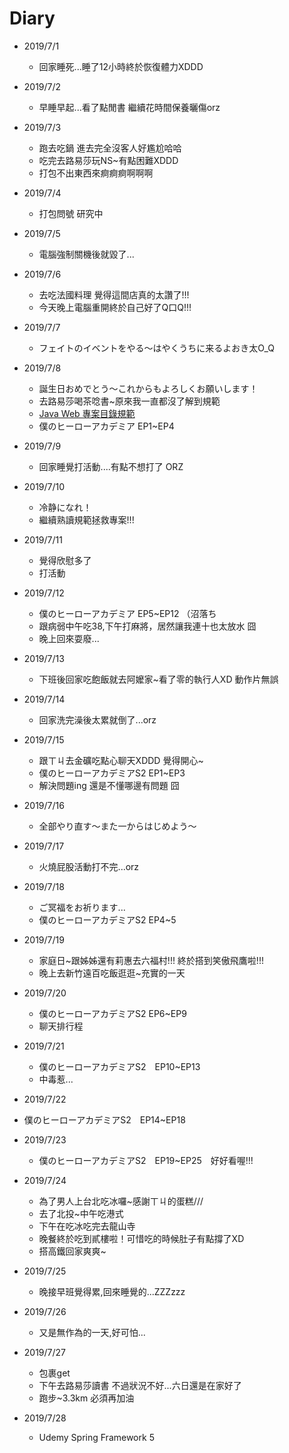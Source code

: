 # Diary

* 2019/7/1
  * 回家睡死...睡了12小時終於恢復體力XDDD
  
* 2019/7/2
  * 早睡早起...看了點閒書 繼續花時間保養曬傷orz
  
* 2019/7/3
  * 跑去吃鍋 進去完全沒客人好尷尬哈哈
  * 吃完去路易莎玩NS~有點困難XDDD
  * 打包不出東西來痾痾痾啊啊啊
  
* 2019/7/4
  * 打包問號 研究中
  
* 2019/7/5
  * 電腦強制關機後就毀了...
  
* 2019/7/6
  * 去吃法國料理 覺得這間店真的太讚了!!!
  * 今天晚上電腦重開終於自己好了Q口Q!!!
  
* 2019/7/7
  * フェイトのイベントをやる～はやくうちに来るよおき太O_Q
  
* 2019/7/8
  * 誕生日おめでとう～これからもよろしくお願いします！
  * 去路易莎喝茶唸書~原來我一直都沒了解到規範
  * [Java Web 專案目錄規範](https://www.itread01.com/content/1551459604.html)
  * 僕のヒーローアカデミア EP1~EP4
  
* 2019/7/9
  * 回家睡覺打活動....有點不想打了 ORZ
  
* 2019/7/10
  * 冷静になれ！
  * 繼續熟讀規範拯救專案!!!
  
* 2019/7/11
  * 覺得欣慰多了
  * 打活動
  
* 2019/7/12
  * 僕のヒーローアカデミア EP5~EP12 （沼落ち
  * 跟病弱中午吃38,下午打麻將，居然讓我連十也太放水 囧
  * 晚上回來耍廢...
  
* 2019/7/13
  * 下班後回家吃飽飯就去阿嬤家~看了零的執行人XD 動作片無誤
  
* 2019/7/14
  * 回家洗完澡後太累就倒了...orz
  
* 2019/7/15
  * 跟ㄒㄐ去金礦吃點心聊天XDDD 覺得開心~
  * 僕のヒーローアカデミアS2 EP1~EP3
  * 解決問題ing 還是不懂哪邊有問題 囧
  
* 2019/7/16
  * 全部やり直す～また一からはじめよう～
  
* 2019/7/17
  * 火燒屁股活動打不完...orz
  
* 2019/7/18
  * ご冥福をお祈ります...
  * 僕のヒーローアカデミアS2 EP4~5
  
* 2019/7/19
  * 家庭日~跟姊姊還有莉惠去六福村!!! 終於搭到笑傲飛鷹啦!!!
  * 晚上去新竹遠百吃飯逛逛~充實的一天
  
* 2019/7/20
  * 僕のヒーローアカデミアS2 EP6~EP9
  * 聊天排行程
  
* 2019/7/21
  * 僕のヒーローアカデミアS2　EP10~EP13
  * 中毒惹...
  
* 2019/7/22
 *  僕のヒーローアカデミアS2　EP14~EP18
 
* 2019/7/23
  * 僕のヒーローアカデミアS2　EP19~EP25　好好看喔!!!
 
* 2019/7/24
  * 為了男人上台北吃冰囉~感謝ㄒㄐ的蛋糕///
  * 去了北投~中午吃港式 
  * 下午在吃冰吃完去龍山寺
  * 晚餐終於吃到貳樓啦！可惜吃的時候肚子有點撐了XD
  * 搭高鐵回家爽爽~
  
* 2019/7/25
  * 晚接早班覺得累,回來睡覺的...ZZZzzz
  
* 2019/7/26
  * 又是無作為的一天,好可怕...
  
* 2019/7/27
  * 包裹get
  * 下午去路易莎讀書 不過狀況不好...六日還是在家好了
  * 跑步~3.3km 必須再加油
  
* 2019/7/28
  * Udemy Spring Framework 5